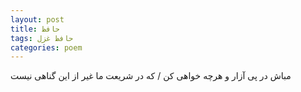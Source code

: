 ```yaml
---
layout: post
title: حافظ
tags: حافظ غزل
categories: poem
---
```


مباش در پی آزار و هرچه خواهی کن / که در شریعت ما غیر از این گناهی نیست